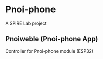 # Pnoi-phone

A SPIRE Lab project

## Pnoiweble (Pnoi-phone App)

Controller for Pnoi-phone module (ESP32)

